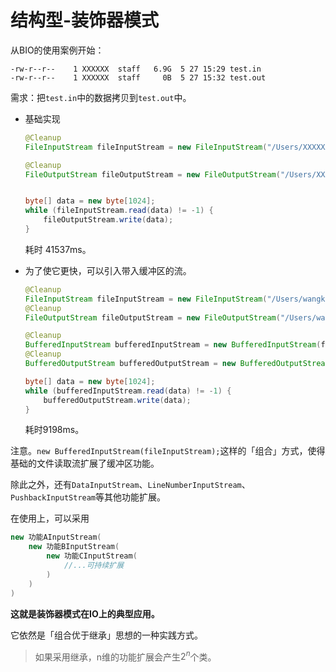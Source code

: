 # 结构型-装饰器模式

从BIO的使用案例开始：

```she
-rw-r--r--    1 XXXXXX  staff   6.9G  5 27 15:29 test.in
-rw-r--r--    1 XXXXXX  staff     0B  5 27 15:32 test.out
```

需求：把`test.in`中的数据拷贝到`test.out`中。

- 基础实现

  ```java
  @Cleanup
  FileInputStream fileInputStream = new FileInputStream("/Users/XXXXXX/test.in");
  
  @Cleanup
  FileOutputStream fileOutputStream = new FileOutputStream("/Users/XXXXXX/test.out");
  
  
  byte[] data = new byte[1024];
  while (fileInputStream.read(data) != -1) {
      fileOutputStream.write(data);
  }
  ```

  耗时 41537ms。

- 为了使它更快，可以引入带入缓冲区的流。

  ```java
  @Cleanup
  FileInputStream fileInputStream = new FileInputStream("/Users/wangke/test.in");
  @Cleanup
  FileOutputStream fileOutputStream = new FileOutputStream("/Users/wangke/test.out");
  
  @Cleanup
  BufferedInputStream bufferedInputStream = new BufferedInputStream(fileInputStream);
  @Cleanup
  BufferedOutputStream bufferedOutputStream = new BufferedOutputStream(fileOutputStream);
  
  byte[] data = new byte[1024];
  while (bufferedInputStream.read(data) != -1) {
      bufferedOutputStream.write(data);
  }
  ```

  耗时9198ms。

注意。`new BufferedInputStream(fileInputStream);`这样的「组合」方式，使得基础的文件读取流扩展了缓冲区功能。

除此之外，还有`DataInputStream`、`LineNumberInputStream`、`PushbackInputStream`等其他功能扩展。

在使用上，可以采用

```java
new 功能AInputStream(
    new 功能BInputStream(
        new 功能CInputStream(
            //...可持续扩展
        )
    )
)
```

**这就是装饰器模式在IO上的典型应用。**

它依然是「组合优于继承」思想的一种实践方式。

> 如果采用继承，n维的功能扩展会产生$2^n$个类。



